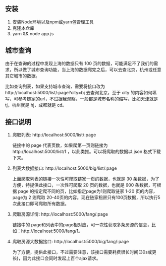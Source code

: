 ## 安装

1. 安装Node环境以及npm或yarn包管理工具
2. 克隆本仓库
3. yarn && node app.js

## 城市查询

由于在查询的过程中发现上海的数据只有 100 页的数据，可能满足不了我们的需求，所以做了城市查询功能，当上海的数据爬完之后，可以去查北京，杭州或任意其它城市的数据。

比如查询列表，如果支持城市查询，需要将接口改为 http://localhost:5000/list/:page?city=bj 去查询北京，至于 city 的内容如何填写，可参考链家的url，不过据我观察，一般都是城市名称的缩写，比如天津就是 tj，杭州就是 hj，成都就是 cd。
	
## 接口说明

1. 爬取列表: http://localhost:5000/list/:page

	链接中的 page 代表页数，如果爬第一页则链接为 http://localhost:5000/list/1 ，以此类推。可以将爬取的数据以 json 格式下载下来。

2. 列表大数据接口: http://localhost:5000/big/list/:page

	上面爬取列表的链接一次性可爬取链家一页的数据，也就是 30 条数据，为了方便，特提供此接口，一次性可爬取 20 页的数据，也就是 600 条数据，可根据 page 的指定爬不同的页，比如指定page为1则爬取链家 1-20 页的内容，page为 2 则爬取 20-40页的内容。现在链家租房只有100页数据，所以执行5次此接口即可爬取所有数据。

3. 爬取房源详情:  http://localhost:5000/fang/:page

	链接中的 page和列表中的page相对应，可一次性获取多条房源的信息，比如：http://localhost:5000/fang/1。

4. 爬取房源大数据接口: http://localhost:5000/big/fang/:page

	为了方便，提供此接口，不过需要注意，该接口需要耗费很长时间(30s或更长)，因为此接口会同时发起上百个ajax请求。
